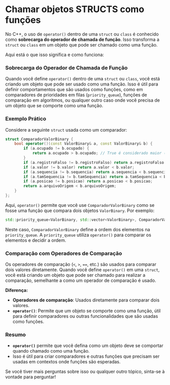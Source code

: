 # Chamar objetos STRUCTS como funções

No C++, o uso de `operator()` dentro de uma `struct` ou `class` é conhecido como **sobrecarga do operador de chamada de função**. Isso transforma a `struct` ou `class` em um objeto que pode ser chamado como uma função.

Aqui está o que isso significa e como funciona:

### Sobrecarga do Operador de Chamada de Função

Quando você define `operator()` dentro de uma `struct` ou `class`, você está criando um objeto que pode ser usado como uma função. Isso é útil para definir comportamentos que são usados como funções, como em comparadores de prioridades em filas (`priority_queue`), funções de comparação em algoritmos, ou qualquer outro caso onde você precisa de um objeto que se comporte como uma função.

### Exemplo Prático

Considere a seguinte `struct` usada como um comparador:

```cpp
struct ComparadorValorBinary {
    bool operator()(const ValorBinary& a, const ValorBinary& b) {
        if (a.ocupado != b.ocupado) {
            return a.ocupado > b.ocupado; // True é considerado maior (menor na ordenação)
        }
        if (a.registroFalso != b.registroFalso) return a.registroFalso < b.registroFalso;
        if (a.valor != b.valor) return a.valor < b.valor;
        if (a.sequencia != b.sequencia) return a.sequencia < b.sequencia;
        if (a.tamSequencia != b.tamSequencia) return a.tamSequencia < b.tamSequencia;
        if (a.posicao != b.posicao) return a.posicao < b.posicao;
        return a.arquivoOrigem < b.arquivoOrigem;
    }
};
```

Aqui, `operator()` permite que você use `ComparadorValorBinary` como se fosse uma função que compara dois objetos `ValorBinary`. Por exemplo:

```cpp
std::priority_queue<ValorBinary, std::vector<ValorBinary>, ComparadorValorBinary> pq;
```

Neste caso, `ComparadorValorBinary` define a ordem dos elementos na `priority_queue`. A `priority_queue` utiliza `operator()` para comparar os elementos e decidir a ordem.

### Comparação com Operadores de Comparação

Os operadores de comparação (`<`, `>`, `==`, etc.) são usados para comparar dois valores diretamente. Quando você define `operator()` em uma `struct`, você está criando um objeto que pode ser chamado para realizar a comparação, semelhante a como um operador de comparação é usado.

**Diferença:**
- **Operadores de comparação**: Usados diretamente para comparar dois valores.
- **`operator()`**: Permite que um objeto se comporte como uma função, útil para definir comparadores ou outras funcionalidades que são usadas como funções.

### Resumo

- **`operator()`** permite que você defina como um objeto deve se comportar quando chamado como uma função. 
- Isso é útil para criar comparadores e outras funções que precisam ser usadas em contextos onde funções são esperadas.

Se você tiver mais perguntas sobre isso ou qualquer outro tópico, sinta-se à vontade para perguntar!